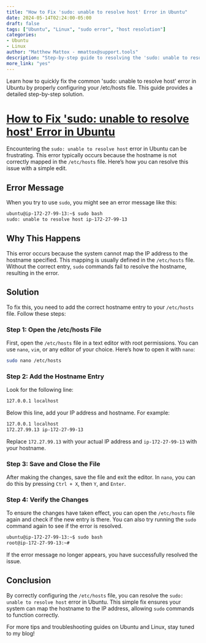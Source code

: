 ```yaml
---
title: "How to Fix 'sudo: unable to resolve host' Error in Ubuntu"
date: 2024-05-14T02:24:00-05:00
draft: false
tags: ["Ubuntu", "Linux", "sudo error", "host resolution"]
categories:
- Ubuntu
- Linux
author: "Matthew Mattox - mmattox@support.tools"
description: "Step-by-step guide to resolving the 'sudo: unable to resolve host' error in Ubuntu by editing the /etc/hosts file."
more_link: "yes"
---
```


Learn how to quickly fix the common 'sudo: unable to resolve host' error in Ubuntu by properly configuring your /etc/hosts file. This guide provides a detailed step-by-step solution.

<!--more-->
# [How to Fix 'sudo: unable to resolve host' Error in Ubuntu](#how-to-fix-sudo-unable-to-resolve-host-error-in-ubuntu)

Encountering the `sudo: unable to resolve host` error in Ubuntu can be frustrating. This error typically occurs because the hostname is not correctly mapped in the `/etc/hosts` file. Here’s how you can resolve this issue with a simple edit.

## Error Message

When you try to use `sudo`, you might see an error message like this:

```bash
ubuntu@ip-172-27-99-13:~$ sudo bash
sudo: unable to resolve host ip-172-27-99-13
```

## Why This Happens

This error occurs because the system cannot map the IP address to the hostname specified. This mapping is usually defined in the `/etc/hosts` file. Without the correct entry, `sudo` commands fail to resolve the hostname, resulting in the error.

## Solution

To fix this, you need to add the correct hostname entry to your `/etc/hosts` file. Follow these steps:

### Step 1: Open the /etc/hosts File

First, open the `/etc/hosts` file in a text editor with root permissions. You can use `nano`, `vim`, or any editor of your choice. Here’s how to open it with `nano`:

```bash
sudo nano /etc/hosts
```

### Step 2: Add the Hostname Entry

Look for the following line:

```bash
127.0.0.1 localhost
```

Below this line, add your IP address and hostname. For example:

```bash
127.0.0.1 localhost
172.27.99.13 ip-172-27-99-13
```

Replace `172.27.99.13` with your actual IP address and `ip-172-27-99-13` with your hostname.

### Step 3: Save and Close the File

After making the changes, save the file and exit the editor. In `nano`, you can do this by pressing `Ctrl + X`, then `Y`, and `Enter`.

### Step 4: Verify the Changes

To ensure the changes have taken effect, you can open the `/etc/hosts` file again and check if the new entry is there. You can also try running the `sudo` command again to see if the error is resolved.

```bash
ubuntu@ip-172-27-99-13:~$ sudo bash
root@ip-172-27-99-13:~#
```

If the error message no longer appears, you have successfully resolved the issue.

## Conclusion

By correctly configuring the `/etc/hosts` file, you can resolve the `sudo: unable to resolve host` error in Ubuntu. This simple fix ensures your system can map the hostname to the IP address, allowing `sudo` commands to function correctly.

For more tips and troubleshooting guides on Ubuntu and Linux, stay tuned to my blog!
